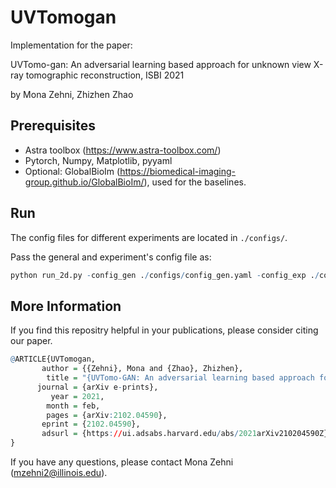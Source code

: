 # UVTomogan

Implementation for the paper: 

UVTomo-gan: An adversarial learning based approach for unknown view X-ray tomographic reconstruction, ISBI 2021

by Mona Zehni, Zhizhen Zhao

## Prerequisites
- Astra toolbox (https://www.astra-toolbox.com/)
- Pytorch, Numpy, Matplotlib, pyyaml
- Optional: GlobalBioIm (https://biomedical-imaging-group.github.io/GlobalBioIm/), used for the baselines.

## Run
The config files for different experiments are located in ```./configs/```.

Pass the general and experiment's config file as:

```r
python run_2d.py -config_gen ./configs/config_gen.yaml -config_exp ./configs/config_phantom_known_clean.yaml
``` 

## More Information
If you find this repositry helpful in your publications, please consider citing our paper.
```r
@ARTICLE{UVTomogan,
       author = {{Zehni}, Mona and {Zhao}, Zhizhen},
        title = "{UVTomo-GAN: An adversarial learning based approach for unknown view X-ray tomographic reconstruction}",
      journal = {arXiv e-prints},
         year = 2021,
        month = feb,
        pages = {arXiv:2102.04590},
       eprint = {2102.04590},
       adsurl = {https://ui.adsabs.harvard.edu/abs/2021arXiv210204590Z},
}
```
If you have any questions, please contact Mona Zehni (mzehni2@illinois.edu).
